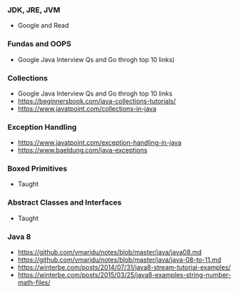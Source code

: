 ### JDK, JRE, JVM
   - Google and Read
  
### Fundas and OOPS
- Google Java Interview Qs and Go throgh top 10 links)

### Collections
- Google Java Interview Qs and Go throgh top 10 links
- https://beginnersbook.com/java-collections-tutorials/
- https://www.javatpoint.com/collections-in-java

### Exception Handling
- https://www.javatpoint.com/exception-handling-in-java
- https://www.baeldung.com/java-exceptions

### Boxed Primitives
- Taught

### Abstract Classes and Interfaces
- Taught

### Java 8
- https://github.com/vmaridu/notes/blob/master/java/java08.md
- https://github.com/vmaridu/notes/blob/master/java/java-08-to-11.md
- https://winterbe.com/posts/2014/07/31/java8-stream-tutorial-examples/
- https://winterbe.com/posts/2015/03/25/java8-examples-string-number-math-files/

